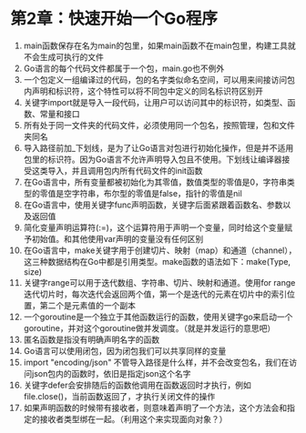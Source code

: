 # 第2章：快速开始一个Go程序
1. main函数保存在名为main的包里，如果main函数不在main包里，构建工具就不会生成可执行的文件
2. Go语言的每个代码文件都属于一个包，main.go也不例外
3. 一个包定义一组编译过的代码，包的名字类似命名空间，可以用来间接访问包内声明和标识符，这个特性可以将不同包中定义的同名标识符区别开
4. 关键字import就是导入一段代码，让用户可以访问其中的标识符，如类型、函数、常量和接口
5. 所有处于同一文件夹的代码文件，必须使用同一个包名，按照管理，包和文件夹同名
6. 导入路径前加_下划线，是为了让Go语言对包进行初始化操作，但是并不适用包里的标识符。因为Go语言不允许声明导入包且不使用。下划线让编译器接受这类导入，并且调用包内所有代码文件的init函数
7. 在Go语言中，所有变量都被初始化为其零值，数值类型的零值是0，字符串类型的零值是空字符串，布尔型的零值是false，指针的零值是nil
8. 在Go语言中，使用关键字func声明函数，关键字后面紧跟着函数名、参数以及返回值
9. 简化变量声明运算符(:=)，这个运算符用于声明一个变量，同时给这个变量赋予初始值。和其他使用var声明的变量没有任何区别
10. 在Go语言中，make关键字用于创建切片、映射（map）和通道（channel），这三种数据结构在Go中都是引用类型。make函数的语法如下：make(Type, size)
11. 关键字range可以用于迭代数组、字符串、切片、映射和通道。使用for range迭代切片时，每次迭代会返回两个值，第一个是迭代的元素在切片中的索引位置，第二个是元素值的一个副本
12. 一个goroutine是一个独立于其他函数运行的函数，使用关键字go来启动一个goroutine，并对这个goroutine做并发调度。（就是并发运行的意思吧）
13. 匿名函数是指没有明确声明名字的函数
14. Go语言可以使用闭包，因为闭包我们可以共享同样的变量
15. import "encoding/json" 不管导入路径是什么样，并不会改变包名，我们在访问json包内的函数时，依旧是指定json这个名字
16. 关键字defer会安排随后的函数他调用在函数返回时才执行，例如file.close()，当前函数返回了，才执行关闭文件的操作
17. 如果声明函数的时候带有接收者，则意味着声明了一个方法，这个方法会和指定的接收者类型绑在一起。（利用这个来实现面向对象？）